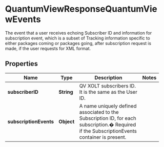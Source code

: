 

# QuantumViewResponseQuantumViewEvents

The event that a user receives echoing Subscriber ID and information for subscription event, which is a subset of Tracking information specific to either packages coming or packages going, after subscription request is made, if the user requests for XML format.

## Properties

| Name | Type | Description | Notes |
|------------ | ------------- | ------------- | -------------|
|**subscriberID** | **String** | QV XOLT subscribers ID. It is the same as the User ID. |  |
|**subscriptionEvents** | **Object** | A name uniquely defined associated to the Subscription ID, for each subscription.� Required if the SubscriptionEvents container is present. |  |



